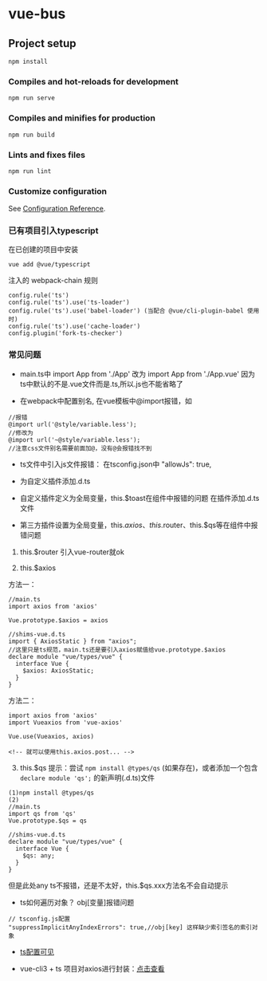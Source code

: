 # vue-bus

## Project setup
```
npm install
```

### Compiles and hot-reloads for development
```
npm run serve
```

### Compiles and minifies for production
```
npm run build
```

### Lints and fixes files
```
npm run lint
```

### Customize configuration
See [Configuration Reference](https://cli.vuejs.org/config/).

### 已有项目引入typescript

在已创建的项目中安装
```
vue add @vue/typescript
```
注入的 webpack-chain 规则
```
config.rule('ts')
config.rule('ts').use('ts-loader')
config.rule('ts').use('babel-loader') (当配合 @vue/cli-plugin-babel 使用时)
config.rule('ts').use('cache-loader')
config.plugin('fork-ts-checker')
```

### 常见问题 

* main.ts中
import App from './App' 改为 import App from './App.vue' 因为ts中默认的不是.vue文件而是.ts,所以.js也不能省略了

* 在webpack中配置别名, 在vue模板中@import报错，如 
```
//报错
@import url('@style/variable.less'); 
//修改为
@import url('~@style/variable.less');
//注意css文件别名需要前面加@，没有@会报错找不到
```
* ts文件中引入js文件报错：
在tsconfig.json中 "allowJs": true,

* 为自定义插件添加.d.ts

* 自定义插件定义为全局变量，this.$toast在组件中报错的问题
在插件添加.d.ts文件

* 第三方插件设置为全局变量，this.$axios、this.$router、this.$qs等在组件中报错问题

1. this.$router
引入vue-router就ok

2. this.$axios

方法一：

```
//main.ts
import axios from 'axios'

Vue.prototype.$axios = axios

//shims-vue.d.ts
import { AxiosStatic } from "axios";
//这里只是ts规范，main.ts还是要引入axios赋值给vue.prototype.$axios
declare module "vue/types/vue" {
  interface Vue {
    $axios: AxiosStatic;
  }
}
```

方法二：

```
import axios from 'axios'
import Vueaxios from 'vue-axios'

Vue.use(Vueaxios, axios)

<!-- 就可以使用this.axios.post... -->
```

3. this.$qs
提示：尝试 `npm install @types/qs` (如果存在)，或者添加一个包含 `declare module 'qs';` 的新声明(.d.ts)文件
```
(1)npm install @types/qs
(2)
//main.ts
import qs from 'qs'
Vue.prototype.$qs = qs

//shims-vue.d.ts
declare module "vue/types/vue" {
  interface Vue {
    $qs: any;
  }
}
```
但是此处any ts不报错，还是不太好，this.$qs.xxx方法名不会自动提示

* ts如何遍历对象？ obj[变量]报错问题
```
// tsconfig.js配置
"suppressImplicitAnyIndexErrors": true,//obj[key] 这样缺少索引签名的索引对象

```

* [ts配置可见](https://zhongsp.gitbooks.io/typescript-handbook/content/doc/handbook/tsconfig.json.html)

* vue-cli3 + ts 项目对axios进行封装：[点击查看](https://www.jianshu.com/p/1349c3f2aba3)





